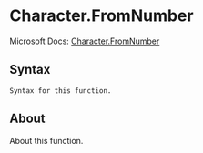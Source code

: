 ---
---

# Character.FromNumber

Microsoft Docs: [Character.FromNumber](https://docs.microsoft.com/en-us/powerquery-m/character-fromnumber)

## Syntax

```
Syntax for this function.
```

## About

About this function.

